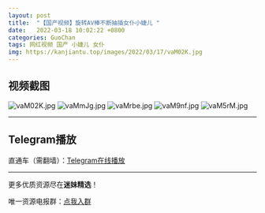 ```yaml
---
layout: post
title:  "【国产视频】旋转AV棒不断抽插女仆小婕儿 "
date:   2022-03-18 10:02:22 +0800
categories: GuoChan
tags: 网红视频 国产 小婕儿 女仆
img: https://kanjiantu.top/images/2022/03/17/vaM02K.jpg
---
```



## 视频截图

![vaM02K.jpg](https://kanjiantu.top/images/2022/03/17/vaM02K.jpg)
![vaMmJg.jpg](https://kanjiantu.top/images/2022/03/17/vaMmJg.jpg)
![vaMrbe.jpg](https://kanjiantu.top/images/2022/03/17/vaMrbe.jpg)
![vaM9nf.jpg](https://kanjiantu.top/images/2022/03/17/vaM9nf.jpg)
![vaM5rM.jpg](https://kanjiantu.top/images/2022/03/17/vaM5rM.jpg)

* * *
## Telegram播放

直通车（需翻墙）：[Telegram在线播放](https://t.me/mimeijingxuan/186)

* * *
更多优质资源尽在**迷妹精选**！

唯一资源电报群：[点我入群](https://t.me/mimeijingxuan)



